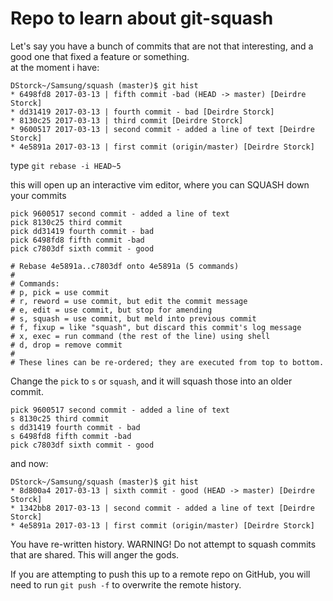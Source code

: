 # Repo to learn about git-squash

Let's say you have a bunch of commits that are not that interesting, and a good one that fixed a feature or something.  
at the moment i have:
```
DStorck~/Samsung/squash (master)$ git hist
* 6498fd8 2017-03-13 | fifth commit -bad (HEAD -> master) [Deirdre Storck]
* dd31419 2017-03-13 | fourth commit - bad [Deirdre Storck]
* 8130c25 2017-03-13 | third commit [Deirdre Storck]
* 9600517 2017-03-13 | second commit - added a line of text [Deirdre Storck]
* 4e5891a 2017-03-13 | first commit (origin/master) [Deirdre Storck]
```

type `git rebase -i HEAD~5`

this will open up an interactive vim editor, where you can SQUASH down your commits

```
pick 9600517 second commit - added a line of text
pick 8130c25 third commit
pick dd31419 fourth commit - bad
pick 6498fd8 fifth commit -bad
pick c7803df sixth commit - good

# Rebase 4e5891a..c7803df onto 4e5891a (5 commands)
#
# Commands:
# p, pick = use commit
# r, reword = use commit, but edit the commit message
# e, edit = use commit, but stop for amending
# s, squash = use commit, but meld into previous commit
# f, fixup = like "squash", but discard this commit's log message
# x, exec = run command (the rest of the line) using shell
# d, drop = remove commit
#
# These lines can be re-ordered; they are executed from top to bottom.
```
Change the `pick` to `s` or `squash`, and it will squash those into an older commit.

```
pick 9600517 second commit - added a line of text
s 8130c25 third commit
s dd31419 fourth commit - bad
s 6498fd8 fifth commit -bad
pick c7803df sixth commit - good
```
and now:
```
DStorck~/Samsung/squash (master)$ git hist
* 8d800a4 2017-03-13 | sixth commit - good (HEAD -> master) [Deirdre Storck]
* 1342bb8 2017-03-13 | second commit - added a line of text [Deirdre Storck]
* 4e5891a 2017-03-13 | first commit (origin/master) [Deirdre Storck]
```
You have re-written history.
WARNING! Do not attempt to squash commits that are shared.  This will anger the gods.

If you are attempting to push this up to a remote repo on GitHub, you will need to run `git push -f` to overwrite the remote history. 
